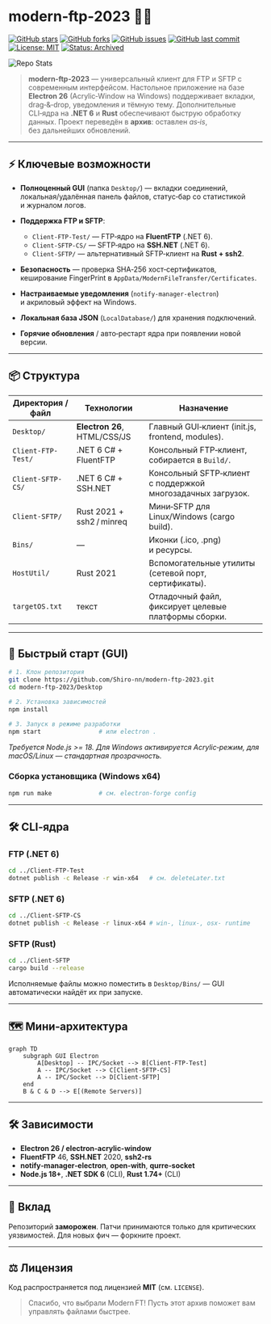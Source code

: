 # modern‑ftp‑2023 📂🚀

[![GitHub stars](https://img.shields.io/github/stars/Shiro-nn/modern-ftp-2023?style=social)](https://github.com/Shiro-nn/modern-ftp-2023/stargazers)
[![GitHub forks](https://img.shields.io/github/forks/Shiro-nn/modern-ftp-2023?style=social)](https://github.com/Shiro-nn/modern-ftp-2023/network/members)
[![GitHub issues](https://img.shields.io/github/issues/Shiro-nn/modern-ftp-2023)](https://github.com/Shiro-nn/modern-ftp-2023/issues)
[![GitHub last commit](https://img.shields.io/github/last-commit/Shiro-nn/modern-ftp-2023)](https://github.com/Shiro-nn/modern-ftp-2023/commits)
[![License: MIT](https://img.shields.io/github/license/Shiro-nn/modern-ftp-2023)](LICENSE)
[![Status: Archived](https://img.shields.io/badge/status-archived-lightgrey.svg)](#)

![Repo Stats](https://github-readme-stats.vercel.app/api/pin/?username=Shiro-nn\&repo=modern-ftp-2023)

> **modern‑ftp‑2023** — универсальный клиент для FTP и SFTP c современным интерфейсом. Настольное приложение на базе **Electron 26** (Acrylic‑Window на Windows) поддерживает вкладки, drag‑&‑drop, уведомления и тёмную тему. Дополнительные CLI‑ядра на **.NET 6** и **Rust** обеспечивают быструю обработку данных. Проект переведён в **архив**: оставлен *as‑is*, без дальнейших обновлений.

---

## ⚡ Ключевые возможности

* **Полноценный GUI** (папка `Desktop/`) — вкладки соединений, локальная/удалённая панель файлов, статус‑бар со статистикой и журналом логов.
* **Поддержка FTP и SFTP**:

  * `Client-FTP-Test/` — FTP‑ядро на **FluentFTP** (.NET 6).
  * `Client-SFTP-CS/` — SFTP‑ядро на **SSH.NET** (.NET 6).
  * `Client-SFTP/` — альтернативный SFTP‑клиент на **Rust + ssh2**.
* **Безопасность** — проверка SHA‑256 хост‑сертификатов, кеширование FingerPrint в `AppData/ModernFileTransfer/Certificates`.
* **Настраиваемые уведомления** (`notify-manager-electron`) и акриловый эффект на Windows.
* **Локальная база JSON** (`LocalDatabase/`) для хранения подключений.
* **Горячие обновления** / авто‑рестарт ядра при появлении новой версии.

---

## 📦 Структура

| Директория / файл  | Технологии                   | Назначение                                                  |
| ------------------ | ---------------------------- | ----------------------------------------------------------- |
| `Desktop/`         | **Electron 26**, HTML/CSS/JS | Главный GUI‑клиент (init.js, frontend, modules).            |
| `Client-FTP-Test/` | .NET 6 C# + FluentFTP        | Консольный FTP‑клиент, собирается в `Build/`.               |
| `Client-SFTP-CS/`  | .NET 6 C# + SSH.NET          | Консольный SFTP‑клиент с поддержкой многозадачных загрузок. |
| `Client-SFTP/`     | Rust 2021 + ssh2 / minreq    | Мини‑SFTP для Linux/Windows (cargo build).                  |
| `Bins/`            | —                            | Иконки (.ico, .png) и ресурсы.                              |
| `HostUtil/`        | Rust 2021                    | Вспомогательные утилиты (сетевой порт, сертификаты).        |
| `targetOS.txt`     | текст                        | Отладочный файл, фиксирует целевые платформы сборки.        |

---

## 🚀 Быстрый старт (GUI)

```bash
# 1. Клон репозитория
git clone https://github.com/Shiro-nn/modern-ftp-2023.git
cd modern-ftp-2023/Desktop

# 2. Установка зависимостей
npm install

# 3. Запуск в режиме разработки
npm start                # или electron .
```

*Требуется Node.js >= 18. Для Windows активируется Acrylic‑режим, для macOS/Linux — стандартная прозрачность.*

### Сборка установщика (Windows x64)

```bash
npm run make             # см. electron‑forge config
```

---

## 🛠️ CLI‑ядра

### FTP (.NET 6)

```bash
cd ../Client-FTP-Test
dotnet publish -c Release -r win-x64   # см. deleteLater.txt
```

### SFTP (.NET 6)

```bash
cd ../Client-SFTP-CS
dotnet publish -c Release -r linux-x64 # win‑, linux‑, osx‑ runtime
```

### SFTP (Rust)

```bash
cd ../Client-SFTP
cargo build --release
```

Исполняемые файлы можно поместить в `Desktop/Bins/` — GUI автоматически найдёт их при запуске.

---

## 🗺️ Мини‑архитектура

```mermaid
graph TD
    subgraph GUI Electron
        A[Desktop] -- IPC/Socket --> B[Client‑FTP-Test]
        A -- IPC/Socket --> C[Client‑SFTP‑CS]
        A -- IPC/Socket --> D[Client‑SFTP]
    end
    B & C & D --> E[(Remote Servers)]
```

---

## 🛠️ Зависимости

* **Electron 26 / electron-acrylic-window**
* **FluentFTP** 46, **SSH.NET** 2020, **ssh2‑rs**
* **notify‑manager‑electron**, **open‑with**, **qurre‑socket**
* **Node.js 18+**, **.NET SDK 6** (CLI), **Rust 1.74+** (CLI)

---

## 🤝 Вклад

Репозиторий **заморожен**. Патчи принимаются только для критических уязвимостей. Для новых фич — форкните проект.

---

## ⚖️ Лицензия

Код распространяется под лицензией **MIT** (см. `LICENSE`).

> Спасибо, что выбрали Modern FT! Пусть этот архив поможет вам управлять файлами быстрее.
